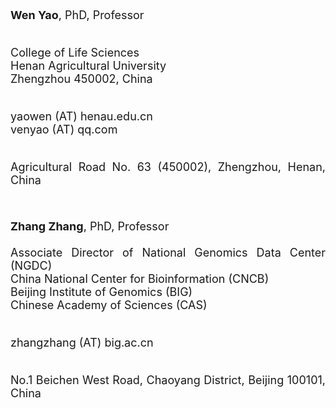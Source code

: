 

<div align=justify>
<font size=4>

<b>Wen Yao</b>, PhD, Professor <br/><br/>

College of Life Sciences  <br/>
Henan Agricultural University  <br/>
Zhengzhou 450002, China  <br/><br/>

yaowen (AT) henau.edu.cn  <br/>
venyao (AT) qq.com <br/><br/>

Agricultural Road No. 63 (450002), Zhengzhou, Henan, China  <br/>

</font>
</div>
<br/>


<div align=justify>
<font size=4>

<b>Zhang Zhang</b>, PhD, Professor <br/><br/>
Associate Director of National Genomics Data Center (NGDC) <br/>
China National Center for Bioinformation (CNCB) <br/>
Beijing Institute of Genomics (BIG) <br/>
Chinese Academy of Sciences (CAS) <br/><br/>

zhangzhang (AT) big.ac.cn <br/><br/>

No.1 Beichen West Road, Chaoyang District, Beijing 100101, China <br/>

</font>
</div>
<br/>

